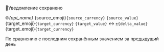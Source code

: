 💾Уведомление сохранено

🌐_{api_name}_
{source_emoji}`{source_currency}` `{source_value}`
{target_emoji}`{target_currency}` `{target_value}`
↔️ `±{delta_value}` {target_emoji}`{target_currency}`

По сравнению с последним сохранённым значением за предыдущий день
